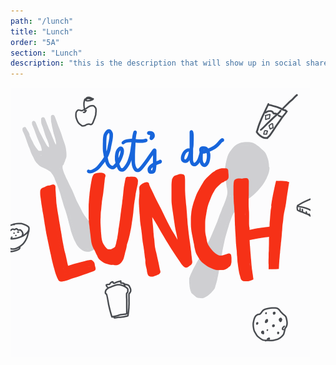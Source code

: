 ```yaml
---
path: "/lunch"
title: "Lunch"
order: "5A"
section: "Lunch"
description: "this is the description that will show up in social shares"
---
```



![Gatsby Logo](./images/Lunchtime.gif)
